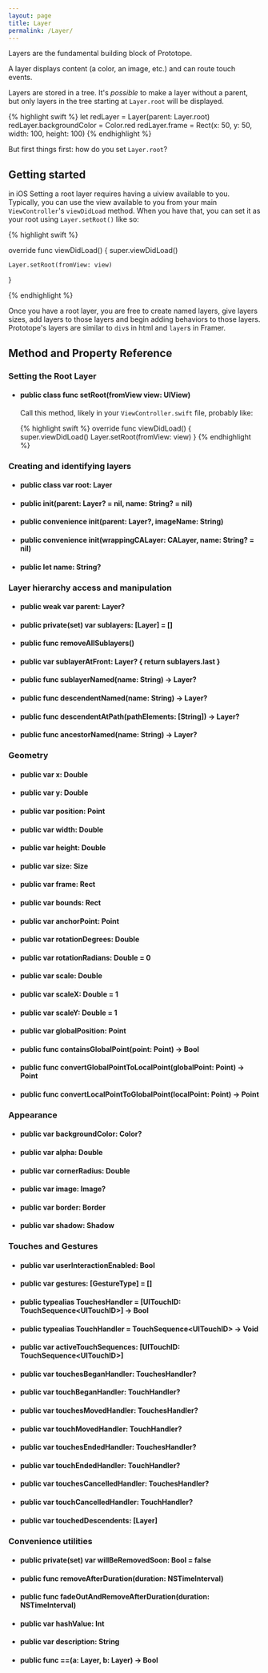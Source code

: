 ```yaml
---
layout: page
title: Layer
permalink: /Layer/
---
```


Layers are the fundamental building block of Prototope.

A layer displays content (a color, an image, etc.) and can route touch events.

Layers are stored in a tree. It's *possible* to make a layer without a parent, but only layers in the tree starting at `Layer.root` will be displayed.

{% highlight swift %}
let redLayer = Layer(parent: Layer.root)
redLayer.backgroundColor = Color.red
redLayer.frame = Rect(x: 50, y: 50, width: 100, height: 100)
{% endhighlight %}

But first things first: how do you set `Layer.root`?

## Getting started

in iOS Setting a root layer requires having a uiview available to you. Typically, you can use the view available to you from your main `ViewController`'s `viewDidLoad` method. When you have that, you can set it as your root using `Layer.setRoot()` like so:

{% highlight swift %}

override func viewDidLoad() {
    super.viewDidLoad()

    Layer.setRoot(fromView: view)
}

{% endhighlight %}

Once you have a root layer, you are free to create named layers, give layers sizes, add layers to those layers and begin adding behaviors to those layers. Prototope's layers are similar to `div`s in html and `layer`s in Framer.



## Method and Property Reference

<h3>Setting the Root Layer</h3>

<ul>
<li class="method">
    <h4>public class func setRoot(fromView view: UIView)</h4>
    <p>Call this method, likely in your <code>ViewController.swift</code> file, probably like:</p>

{% highlight swift %}
override func viewDidLoad() {
    super.viewDidLoad()
    Layer.setRoot(fromView: view)
}
{% endhighlight %}
</li>
</ul>

### Creating and identifying layers

<ul>
<li class="variable">
    <h4>public class var root: Layer</h4>
</li>
<li class="method initializer">
    <h4>public init(parent: Layer? = nil, name: String? = nil)</h4>
</li>
<li class="method initializer convenience">
    <h4>public convenience init(parent: Layer?, imageName: String)</h4>
</li>
<li class="method initializer convenience">
    <h4>public convenience init(wrappingCALayer: CALayer, name: String? = nil)</h4>
</li>
<li class="variable">
    <h4>public let name: String?</h4>
</li>
</ul>

### Layer hierarchy access and manipulation

<ul>
<li class="variable">
    <h4>public weak var parent: Layer?</h4>
</li>
<li class="variable">
    <h4>public private(set) var sublayers: [Layer] = []</h4>
</li>
<li class="method">
    <h4>public func removeAllSublayers()</h4>
</li>
<li class="variable">
    <h4>public var sublayerAtFront: Layer? { return sublayers.last }</h4>
</li>
<li class="method">
    <h4>public func sublayerNamed(name: String) -> Layer?</h4>
</li>
<li class="method">
    <h4>public func descendentNamed(name: String) -> Layer?</h4>
</li>
<li class="method">
    <h4>public func descendentAtPath(pathElements: [String]) -> Layer?</h4>
</li>
<li class="method">
    <h4>public func ancestorNamed(name: String) -> Layer?</h4>
</li>
</ul>

### Geometry

<ul>
<li class="variable">
    <h4>public var x: Double</h4>
</li>
<li class="variable">
    <h4>public var y: Double</h4>
</li>
<li class="variable">
    <h4>public var position: Point</h4>
</li>
<li class="variable">
    <h4>public var width: Double</h4>
</li>
<li class="variable">
    <h4>public var height: Double</h4>
</li>
<li class="variable">
    <h4>public var size: Size</h4>
</li>
<li class="variable">
    <h4>public var frame: Rect</h4>
</li>
<li class="variable">
    <h4>public var bounds: Rect</h4>
</li>
<li class="variable">
    <h4>public var anchorPoint: Point</h4>
</li>
<li class="variable">
    <h4>public var rotationDegrees: Double</h4>
</li>
<li class="variable">
    <h4>public var rotationRadians: Double = 0</h4>
</li>
<li class="variable">
    <h4>public var scale: Double</h4>
</li>
<li class="variable">
    <h4>public var scaleX: Double = 1</h4>
</li>
<li class="variable">
    <h4>public var scaleY: Double = 1</h4>
</li>
<li class="variable">
    <h4>public var globalPosition: Point</h4>
</li>
<li class="method">
    <h4>public func containsGlobalPoint(point: Point) -> Bool</h4>
</li>
<li class="method">
    <h4>public func convertGlobalPointToLocalPoint(globalPoint: Point) -> Point</h4>
</li>
<li class="method">
    <h4>public func convertLocalPointToGlobalPoint(localPoint: Point) -> Point</h4>
</li>
</ul>

### Appearance

<ul>
<li class="variable">
    <h4>public var backgroundColor: Color?</h4>
</li>
<li class="variable">
    <h4>public var alpha: Double</h4>
</li>
<li class="variable">
    <h4>public var cornerRadius: Double</h4>
</li>
<li class="variable">
    <h4>public var image: Image?</h4>
</li>
<li class="variable">
    <h4>public var border: Border</h4>
</li>
<li class="variable">
    <h4>public var shadow: Shadow</h4>
</li>
</ul>

### Touches and Gestures

<ul>
<li class="variable">
    <h4>public var userInteractionEnabled: Bool</h4>
</li>
<li class="variable">
    <h4>public var gestures: [GestureType] = []</h4>
</li>
<li class="typealias">
    <h4>public typealias TouchesHandler = [UITouchID: TouchSequence&lt;UITouchID&gt;] -> Bool</h4>
</li>
<li class="typealias">
    <h4>public typealias TouchHandler = TouchSequence&lt;UITouchID&gt; -> Void</h4>
</li>
<li class="variable">
    <h4>public var activeTouchSequences: [UITouchID: TouchSequence&lt;UITouchID&gt;]</h4>
</li>
<li class="variable">
    <h4>public var touchesBeganHandler: TouchesHandler?</h4>
</li>
<li class="variable">
    <h4>public var touchBeganHandler: TouchHandler?</h4>
</li>
<li class="variable">
    <h4>public var touchesMovedHandler: TouchesHandler?</h4>
</li>
<li class="variable">
    <h4>public var touchMovedHandler: TouchHandler?</h4>
</li>
<li class="variable">
    <h4>public var touchesEndedHandler: TouchesHandler?</h4>
</li>
<li class="variable">
    <h4>public var touchEndedHandler: TouchHandler?</h4>
</li>
<li class="variable">
    <h4>public var touchesCancelledHandler: TouchesHandler?</h4>
</li>
<li class="variable">
    <h4>public var touchCancelledHandler: TouchHandler?</h4>
</li>
<li class="variable">
    <h4>public var touchedDescendents: [Layer]</h4>
</li>
</ul>

### Convenience utilities

<ul>
<li class="variable">
    <h4>public private(set) var willBeRemovedSoon: Bool = false</h4>
</li>
<li class="method">
    <h4>public func removeAfterDuration(duration: NSTimeInterval)</h4>
</li>
<li class="method">
    <h4>public func fadeOutAndRemoveAfterDuration(duration: NSTimeInterval)</h4>
</li>
<li class="variable">
    <h4>public var hashValue: Int</h4>
</li>
<li class="variable">
    <h4>public var description: String</h4>
</li>
<li class="method">
    <h4>public func ==(a: Layer, b: Layer) -> Bool</h4>
</li>
